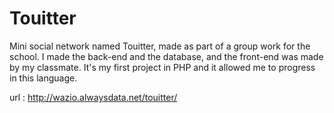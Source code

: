# Touitter
Mini social network named Touitter, made as part of a group work for the school.
I made the back-end and the database, and the front-end was made by my classmate.
It's my first project in PHP and it allowed me to progress in this language.

url : http://wazio.alwaysdata.net/touitter/
